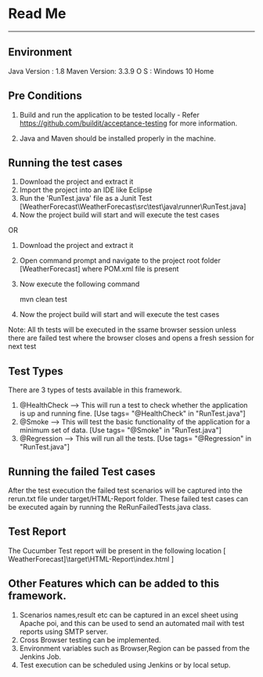 # Read Me
-------------------------------------------------------

Environment
-----------------------
Java Version : 1.8
Maven Version: 3.3.9
O S          : Windows 10 Home



Pre Conditions
-----------------------

1. Build and run the application to be tested locally - Refer https://github.com/buildit/acceptance-testing for more information.

2. Java and Maven should be installed properly in the machine.

Running the test cases
-----------------------
1. Download the project and extract it
2. Import the project into an IDE like Eclipse
3. Run the 'RunTest.java' file as a Junit Test [WeatherForecast\WeatherForecast\src\test\java\runner\RunTest.java]
4. Now the project build will start and will execute the test cases

OR

1. Download the project and extract it
2. Open command prompt and navigate to the project root folder [WeatherForecast] where POM.xml file is present
3. Now execute the following command

	mvn clean test
	
4. Now the project build will start and will execute the test cases

Note: All th tests will be executed in the ssame browser session unless there are failed test where the browser closes and opens a fresh session for next test

Test Types
-----------------------
There are 3 types of tests available in this framework. 
1. @HealthCheck --> This will run a test to check whether the application is up and running fine.  [Use tags= "@HealthCheck" in "RunTest.java"]
2. @Smoke --> This will test the basic functionality of the application for a minimum set of data. [Use tags= "@Smoke" in "RunTest.java"]
3. @Regression --> This will run all the tests. [Use tags= "@Regression" in "RunTest.java"]

Running the failed Test cases
-----------------------------
After the test execution the failed test scenarios will be captured into the rerun.txt file under target/HTML-Report folder. These failed test cases can be executed again by running the ReRunFailedTests.java class.


Test Report
-----------------------
The Cucumber Test report will be present in the following location
	[ WeatherForecast]\target\HTML-Report\index.html ]
	
	
Other Features which can be added to this framework.
----------------------------------------------------
1. Scenarios names,result etc can be captured in an excel sheet using Apache poi, and this can be used to send an automated mail with test reports using SMTP server.
2. Cross Browser testing can be implemented.
3. Environment variables such as Browser,Region can be passed from the Jenkins Job.
4. Test execution can be scheduled using Jenkins or by local setup.
	
